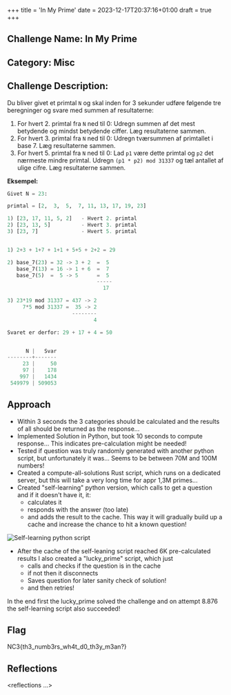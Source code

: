+++
title = 'In My Prime'
date = 2023-12-17T20:37:16+01:00
draft = true
+++

## Challenge Name: In My Prime

## Category: Misc

## Challenge Description:

Du bliver givet et primtal `N` og skal inden for 3 sekunder udføre følgende tre beregninger og svare med summen af resultaterne:

1. For hvert 2. primtal fra `N` ned til 0: Udregn summen af det mest betydende og mindst betydende ciffer. Læg resultaterne sammen.
2. For hvert 3. primtal fra `N` ned til 0: Udregn tværsummen af primtallet i base 7. Læg resultaterne sammen.
3. For hvert 5. primtal fra `N` ned til 0: Lad `p1` være dette primtal og `p2` det nærmeste mindre primtal. Udregn `(p1 * p2) mod 31337` og tæl antallet af ulige cifre. Læg resultaterne sammen.

**Eksempel:**

```python
Givet N = 23:

primtal = [2,  3,  5,  7, 11, 13, 17, 19, 23]

1) [23, 17, 11, 5, 2]   - Hvert 2. primtal
2) [23, 13, 5]          - Hvert 3. primtal
3) [23, 7]              - Hvert 5. primtal


1) 2+3 + 1+7 + 1+1 + 5+5 + 2+2 = 29

2) base_7(23) = 32 -> 3 + 2  =  5
   base_7(13) = 16 -> 1 + 6  =  7
   base_7(5)  =  5 -> 5      =  5
                             -----
                               17

3) 23*19 mod 31337 = 437 -> 2
     7*5 mod 31337 =  35 -> 2
                     --------
                            4

Svaret er derfor: 29 + 17 + 4 = 50


      N |   Svar
--------+-------
     23 |     50
     97 |    178
    997 |   1434
 549979 | 509053
```

## Approach

- Within 3 seconds the 3 categories should be calculated and the results of all should be returned as the response...
- Implemented Solution in Python, but took 10 seconds to compute response... This indicates pre-calculation might be needed!
- Tested if question was truly randomly generated with another python script, but unfortunately it was... Seems to be between 70M and 100M numbers!
- Created a compute-all-solutions Rust script, which runs on a dedicated server, but this will take a very long time for appr 1,3M primes...
- Created "self-learning" python version, which calls to get a question and if it doesn't have it, it:
  - calculates it
  - responds with the answer (too late)
  - and adds the result to the cache.
    This way it will gradually build up a cache and increase the chance to hit a known question!

![Self-learning python script](/automagic-prime-solver.png)

- After the cache of the self-leaning script reached 6K pre-calculated results I also created a "lucky_prime" script, which just
  - calls and checks if the question is in the cache
  - if not then it disconnects
  - Saves question for later sanity check of solution!
  - and then retries!

In the end first the lucky_prime solved the challenge and on attempt 8.876 the self-learning script also succeeded!

## Flag

NC3{th3_numb3rs_wh4t_d0_th3y_m3an?}

## Reflections

<reflections ...>

